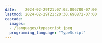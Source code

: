 ```yaml
---
date:    2024-02-29T21:07:03.006780-07:00
lastmod: 2024-02-29T21:20:30.690872-07:00
cascade:
  images:
  - /languages/typescript.jpeg
  programming_language: "TypeScript"
---
```

